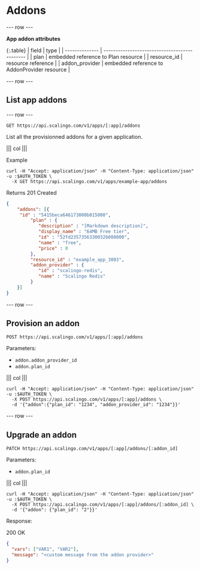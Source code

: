# Addons

--- row ---

**App addon attributes**

{:.table}
| field          | type                                          |
| -------------- | --------------------------------------------- |
| plan           | embedded reference to Plan resource           |
| resource_id    | resource reference                            |
| addon_provider | embedded reference to AddonProvider resource  |

--- row ---

## List app addons

--- row ---

`GET https://api.scalingo.com/v1/apps/[:app]/addons`

List all the provisionned addons for a given application.

||| col |||

Example

```shell
curl -H "Accept: application/json" -H "Content-Type: application/json" -u :$AUTH_TOKEN \ 
  -X GET https://api.scalingo.com/v1/apps/example-app/addons
```

Returns 201 Created

```json
{
    "addons": [{
	 "id" : "5415beca646173000b015000",
         "plan" : {
            "description" : "[Markdown description]",
            "display_name" : "64MB Free tier",
            "id" : "52fd2357356330032b080000",
            "name" : "free",
            "price" : 0
         },
         "resource_id" : "example_app_3083",
         "addon_provider" : {
            "id" : "scalingo-redis",
            "name" : "Scalingo Redis"
         }
    }]
}
```

--- row ---

## Provision an addon

`POST https://api.scalingo.com/v1/apps/[:app]/addons`

Parameters:

* `addon.addon_provider_id`
* `addon.plan_id`

||| col |||

```shell
curl -H "Accept: application/json" -H "Content-Type: application/json" -u :$AUTH_TOKEN \
  -X POST https://api.scalingo.com/v1/apps/[:app]/addons \
  -d '{"addon":{"plan_id": "1234", "addon_provider_id": "1234"}}'
```

--- row ---

## Upgrade an addon

`PATCH https://api.scalingo.com/v1/apps/[:app]/addons/[:addon_id]`

Parameters:

* `addon.plan_id`

||| col |||

```shell
curl -H "Accept: application/json" -H "Content-Type: application/json" -u :$AUTH_TOKEN \
  -X POST https://api.scalingo.com/v1/apps/[:app]/addons/[:addon_id] \
  -d '{"addon": {"plan_id": "2"}}'
```

Response:

200 OK

```json
{
  "vars": ["VAR1", "VAR2"],
  "message": "<custom message from the addon provider>"
}
```
